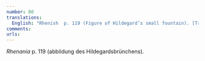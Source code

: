 ```yaml
---
number: 80
translations:
  English: "Rhenish  p. 119 (Figure of Hildegard’s small fountain). [Trans. J. Bock]"
comments:
urls:
---
```


<em>Rhenania</em> p. 119 (abbildung des Hildegardsbrünchens).
